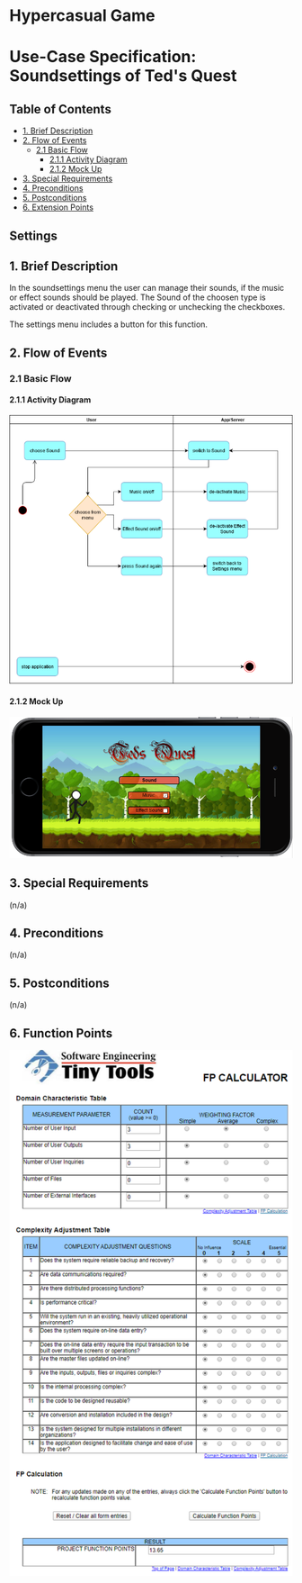 # Hypercasual Game <!-- omit in toc -->

# Use-Case Specification: Soundsettings of Ted's Quest <!-- omit in toc -->

## Table of Contents <!-- omit in toc -->
- [1. Brief Description](#11-brief-description)
- [2. Flow of Events](#2-flow-of-events)
  - [2.1 Basic Flow](#21-basic-flow)
    - [2.1.1 Activity Diagram](#211-activity-diagram)
    - [2.1.2 Mock Up](#212-mock-up)
- [3. Special Requirements](#3-special-requirements)
- [4. Preconditions](#4-preconditions)
- [5. Postconditions](#5-postconditions)
- [6. Extension Points](#6-extension-points)


## Settings

## 1. Brief Description
In the soundsettings menu the user can manage their sounds, if the music or effect sounds should be played. 
The Sound of the choosen type is activated or deactivated through checking or unchecking the checkboxes.

The settings menu includes a button for this function.
## 2. Flow of Events

### 2.1 Basic Flow

#### 2.1.1 Activity Diagram

![AD_Settings](./Activity_dia_soundsettings.png)

#### 2.1.2 Mock Up

![SH_Settings](./Screenshot_Soundsettings.PNG)

## 3. Special Requirements

(n/a)

## 4. Preconditions

(n/a)

## 5. Postconditions

(n/a)

## 6. Function Points

![FP_Settings](../FunctionPoints/UC_Sound.PNG)
